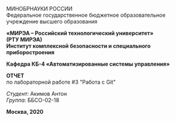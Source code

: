 МИНОБРНАУКИ РОССИИ\
Федеральное государственное бюджетное образовательное учреждение высшего образования

**«МИРЭА – Российский технологический университет»**\
**(РТУ МИРЭА)**\
**Институт комплексной безопасности и специального приборостроения**

**Кафедра КБ-4 «Автоматизированные системы управления»**

**ОТЧЕТ**\
по лабораторной работе #3 "Работа с Git"

*Студент:* Акимов Антон\
*Группа:* ББСО-02-18

**Москва, 2020**
